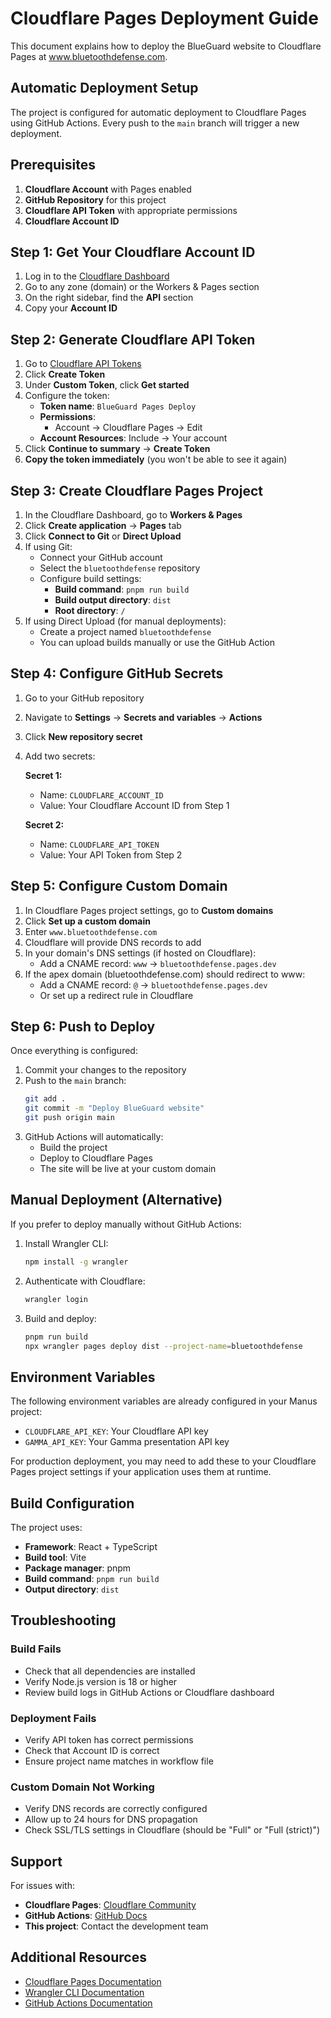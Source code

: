 # Cloudflare Pages Deployment Guide

This document explains how to deploy the BlueGuard website to Cloudflare Pages at www.bluetoothdefense.com.

## Automatic Deployment Setup

The project is configured for automatic deployment to Cloudflare Pages using GitHub Actions. Every push to the `main` branch will trigger a new deployment.

## Prerequisites

1. **Cloudflare Account** with Pages enabled
2. **GitHub Repository** for this project
3. **Cloudflare API Token** with appropriate permissions
4. **Cloudflare Account ID**

## Step 1: Get Your Cloudflare Account ID

1. Log in to the [Cloudflare Dashboard](https://dash.cloudflare.com)
2. Go to any zone (domain) or the Workers & Pages section
3. On the right sidebar, find the **API** section
4. Copy your **Account ID**

## Step 2: Generate Cloudflare API Token

1. Go to [Cloudflare API Tokens](https://dash.cloudflare.com/profile/api-tokens)
2. Click **Create Token**
3. Under **Custom Token**, click **Get started**
4. Configure the token:
   - **Token name**: `BlueGuard Pages Deploy`
   - **Permissions**:
     - Account → Cloudflare Pages → Edit
   - **Account Resources**: Include → Your account
5. Click **Continue to summary** → **Create Token**
6. **Copy the token immediately** (you won't be able to see it again)

## Step 3: Create Cloudflare Pages Project

1. In the Cloudflare Dashboard, go to **Workers & Pages**
2. Click **Create application** → **Pages** tab
3. Click **Connect to Git** or **Direct Upload**
4. If using Git:
   - Connect your GitHub account
   - Select the `bluetoothdefense` repository
   - Configure build settings:
     - **Build command**: `pnpm run build`
     - **Build output directory**: `dist`
     - **Root directory**: `/`
5. If using Direct Upload (for manual deployments):
   - Create a project named `bluetoothdefense`
   - You can upload builds manually or use the GitHub Action

## Step 4: Configure GitHub Secrets

1. Go to your GitHub repository
2. Navigate to **Settings** → **Secrets and variables** → **Actions**
3. Click **New repository secret**
4. Add two secrets:

   **Secret 1:**
   - Name: `CLOUDFLARE_ACCOUNT_ID`
   - Value: Your Cloudflare Account ID from Step 1

   **Secret 2:**
   - Name: `CLOUDFLARE_API_TOKEN`
   - Value: Your API Token from Step 2

## Step 5: Configure Custom Domain

1. In Cloudflare Pages project settings, go to **Custom domains**
2. Click **Set up a custom domain**
3. Enter `www.bluetoothdefense.com`
4. Cloudflare will provide DNS records to add
5. In your domain's DNS settings (if hosted on Cloudflare):
   - Add a CNAME record: `www` → `bluetoothdefense.pages.dev`
6. If the apex domain (bluetoothdefense.com) should redirect to www:
   - Add a CNAME record: `@` → `bluetoothdefense.pages.dev`
   - Or set up a redirect rule in Cloudflare

## Step 6: Push to Deploy

Once everything is configured:

1. Commit your changes to the repository
2. Push to the `main` branch:
   ```bash
   git add .
   git commit -m "Deploy BlueGuard website"
   git push origin main
   ```
3. GitHub Actions will automatically:
   - Build the project
   - Deploy to Cloudflare Pages
   - The site will be live at your custom domain

## Manual Deployment (Alternative)

If you prefer to deploy manually without GitHub Actions:

1. Install Wrangler CLI:
   ```bash
   npm install -g wrangler
   ```

2. Authenticate with Cloudflare:
   ```bash
   wrangler login
   ```

3. Build and deploy:
   ```bash
   pnpm run build
   npx wrangler pages deploy dist --project-name=bluetoothdefense
   ```

## Environment Variables

The following environment variables are already configured in your Manus project:
- `CLOUDFLARE_API_KEY`: Your Cloudflare API key
- `GAMMA_API_KEY`: Your Gamma presentation API key

For production deployment, you may need to add these to your Cloudflare Pages project settings if your application uses them at runtime.

## Build Configuration

The project uses:
- **Framework**: React + TypeScript
- **Build tool**: Vite
- **Package manager**: pnpm
- **Build command**: `pnpm run build`
- **Output directory**: `dist`

## Troubleshooting

### Build Fails
- Check that all dependencies are installed
- Verify Node.js version is 18 or higher
- Review build logs in GitHub Actions or Cloudflare dashboard

### Deployment Fails
- Verify API token has correct permissions
- Check that Account ID is correct
- Ensure project name matches in workflow file

### Custom Domain Not Working
- Verify DNS records are correctly configured
- Allow up to 24 hours for DNS propagation
- Check SSL/TLS settings in Cloudflare (should be "Full" or "Full (strict)")

## Support

For issues with:
- **Cloudflare Pages**: [Cloudflare Community](https://community.cloudflare.com/)
- **GitHub Actions**: [GitHub Docs](https://docs.github.com/en/actions)
- **This project**: Contact the development team

## Additional Resources

- [Cloudflare Pages Documentation](https://developers.cloudflare.com/pages/)
- [Wrangler CLI Documentation](https://developers.cloudflare.com/workers/wrangler/)
- [GitHub Actions Documentation](https://docs.github.com/en/actions)
